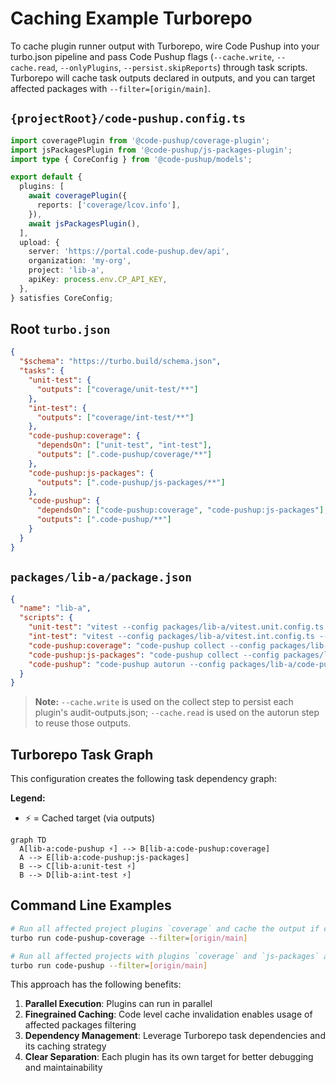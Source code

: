 # Caching Example Turborepo

To cache plugin runner output with Turborepo, wire Code Pushup into your turbo.json pipeline and pass Code Pushup flags (`--cache.write`, `--cache.read`, `--onlyPlugins`, `--persist.skipReports`) through task scripts. Turborepo will cache task outputs declared in outputs, and you can target affected packages with `--filter=[origin/main]`.

## `{projectRoot}/code-pushup.config.ts`

```ts
import coveragePlugin from '@code-pushup/coverage-plugin';
import jsPackagesPlugin from '@code-pushup/js-packages-plugin';
import type { CoreConfig } from '@code-pushup/models';

export default {
  plugins: [
    await coveragePlugin({
      reports: ['coverage/lcov.info'],
    }),
    await jsPackagesPlugin(),
  ],
  upload: {
    server: 'https://portal.code-pushup.dev/api',
    organization: 'my-org',
    project: 'lib-a',
    apiKey: process.env.CP_API_KEY,
  },
} satisfies CoreConfig;
```

## Root `turbo.json`

```json
{
  "$schema": "https://turbo.build/schema.json",
  "tasks": {
    "unit-test": {
      "outputs": ["coverage/unit-test/**"]
    },
    "int-test": {
      "outputs": ["coverage/int-test/**"]
    },
    "code-pushup:coverage": {
      "dependsOn": ["unit-test", "int-test"],
      "outputs": [".code-pushup/coverage/**"]
    },
    "code-pushup:js-packages": {
      "outputs": [".code-pushup/js-packages/**"]
    },
    "code-pushup": {
      "dependsOn": ["code-pushup:coverage", "code-pushup:js-packages"],
      "outputs": [".code-pushup/**"]
    }
  }
}
```

## `packages/lib-a/package.json`

```json
{
  "name": "lib-a",
  "scripts": {
    "unit-test": "vitest --config packages/lib-a/vitest.unit.config.ts --coverage",
    "int-test": "vitest --config packages/lib-a/vitest.int.config.ts --coverage",
    "code-pushup:coverage": "code-pushup collect --config packages/lib-a/code-pushup.config.ts --cache.write --persist.skipReports --persist.outputDir packages/lib-a/.code-pushup --onlyPlugins=coverage",
    "code-pushup:js-packages": "code-pushup collect --config packages/lib-a/code-pushup.config.ts --cache.write --persist.skipReports --persist.outputDir packages/lib-a/.code-pushup --onlyPlugins=js-packages",
    "code-pushup": "code-pushup autorun --config packages/lib-a/code-pushup.config.ts --cache.read --persist.outputDir packages/lib-a/.code-pushup"
  }
}
```

> **Note:** `--cache.write` is used on the collect step to persist each plugin's audit-outputs.json; `--cache.read` is used on the autorun step to reuse those outputs.

## Turborepo Task Graph

This configuration creates the following task dependency graph:

**Legend:**

- ⚡ = Cached target (via outputs)

```mermaid
graph TD
  A[lib-a:code-pushup ⚡] --> B[lib-a:code-pushup:coverage]
  A --> E[lib-a:code-pushup:js-packages]
  B --> C[lib-a:unit-test ⚡]
  B --> D[lib-a:int-test ⚡]
```

## Command Line Examples

```bash
# Run all affected project plugins `coverage` and cache the output if configured
turbo run code-pushup-coverage --filter=[origin/main]

# Run all affected projects with plugins `coverage` and `js-packages` and upload the report to the portal
turbo run code-pushup --filter=[origin/main]
```

This approach has the following benefits:

1. **Parallel Execution**: Plugins can run in parallel
2. **Finegrained Caching**: Code level cache invalidation enables usage of affected packages filtering
3. **Dependency Management**: Leverage Turborepo task dependencies and its caching strategy
4. **Clear Separation**: Each plugin has its own target for better debugging and maintainability
